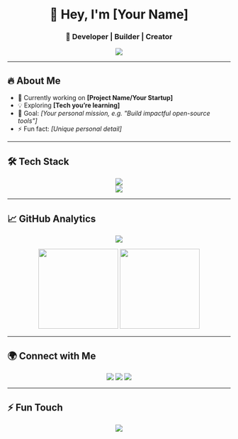 <!-- HEADER -->
<h1 align="center">👋 Hey, I'm [Your Name]</h1>
<h3 align="center">🚀 Developer | Builder | Creator</h3>

<p align="center">
  <a href="https://github.com/yourusername">
    <img src="https://readme-typing-svg.herokuapp.com?size=22&duration=3000&color=00C2FF&lines=Full+Stack+Developer;Open+Source+Contributor;Tech+Explorer;Lifelong+Learner" />
  </a>
</p>

---

## 🔥 About Me
- 🌱 Currently working on **[Project Name/Your Startup]**
- 💡 Exploring **[Tech you’re learning]**
- 🎯 Goal: *[Your personal mission, e.g. "Build impactful open-source tools"]*
- ⚡ Fun fact: *[Unique personal detail]*

---

## 🛠 Tech Stack

<p align="center">
  <!-- Languages -->
  <img src="https://skillicons.dev/icons?i=js,ts,flutter,java,python,php,solidity" /><br/>
  <!-- Tools -->
  <img src="https://skillicons.dev/icons?i=git,docker,aws,figma,mongodb,mysql,linux" />
</p>

---

## 📈 GitHub Analytics

<p align="center">
  <img src="https://github-readme-streak-stats.herokuapp.com?user=yourusername&theme=tokyonight&hide_border=true" />
</p>

<p align="center">
  <img src="https://github-readme-stats.vercel.app/api?username=yourusername&show_icons=true&theme=tokyonight&hide_border=true" height="180px"/>
  <img src="https://github-readme-stats.vercel.app/api/top-langs/?username=yourusername&layout=compact&theme=tokyonight&hide_border=true" height="180px"/>
</p>

---

## 🌍 Connect with Me
<p align="center">
  <a href="https://twitter.com/yourhandle"><img src="https://skillicons.dev/icons?i=twitter" /></a>
  <a href="https://linkedin.com/in/yourusername"><img src="https://skillicons.dev/icons?i=linkedin" /></a>
  <a href="https://yourportfolio.com"><img src="https://skillicons.dev/icons?i=wordpress" /></a>
</p>

---

## ⚡ Fun Touch
<p align="center">
  <img src="https://raw.githubusercontent.com/yourusername/yourusername/output/github-contribution-grid-snake.svg" />
</p>
